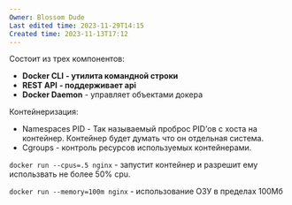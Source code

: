 ```yaml
---
Owner: Blossom Dude
Last edited time: 2023-11-29T14:15
Created time: 2023-11-13T17:12
---
```

  

Состоит из трех компонентов:

- **Docker CLI** **- утилита командной строки**
- **REST API** **- поддерживает api**
- **Docker Daemon** - управляет объектами докера

  

Контейнеризация:

- Namespaces PID - Так называемый проброс PID’ов с хоста на контейнер.
    Контейнер будет думать что он отдельная система.
- Cgroups - контроль ресурсов используемых контейнерами.

`docker run --cpus=.5 nginx` - запустит контейнер и разрешит ему использвать не более 50% cpu.

`docker run --memory=100m nginx` - использование ОЗУ в пределах 100Мб